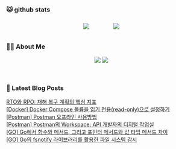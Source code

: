 
###  🐱 github stats  

<div id="main" align="center">
    <img src="https://github-readme-stats.vercel.app/api?username=peterica&count_private=true&show_icons=true&theme=radical"
        style="height: auto; margin-left: 20px; margin-right: 20px; padding: 10px;"/>
    <img src="https://github-readme-stats.vercel.app/api/top-langs/?username=peterica&layout=compact"   
        style="height: auto; margin-left: 20px; margin-right: 20px; padding: 10px;"/>
</div>

###  💁‍♀️ About Me  
<p align="center">
    <a href="https://peterica.tistory.com/"><img src="https://img.shields.io/badge/Blog-FF5722?style=flat-square&logo=Blogger&logoColor=white"/></a>
    <a href="mailto:ilovefran.ofm@gmail.com"><img src="https://img.shields.io/badge/Gmail-d14836?style=flat-square&logo=Gmail&logoColor=white&link=ilovefran.ofm@gmail.com"/></a>
</p>

<br>

### 📕 Latest Blog Posts   

<a href ="https://peterica.tistory.com/885"> RTO와 RPO: 재해 복구 계획의 핵심 지표 </a> <br>
<a href ="https://peterica.tistory.com/884"> [Docker] Docker Compose 볼륨을 읽기 전용(read-only)으로 설정하기 </a> <br>
<a href ="https://peterica.tistory.com/883"> [Postman] Postman 오프라인 사용방법 </a> <br>
<a href ="https://peterica.tistory.com/882"> [Postman] Postman의 Workspace: API 개발자의 디지털 작업실 </a> <br>
<a href ="https://peterica.tistory.com/881"> [GO] Go에서 함수와 메서드, 그리고 포인터 메서드와 값 타입 메서드 차이 </a> <br>
<a href ="https://peterica.tistory.com/880"> [GO] Go의 fsnotify 라이브러리를 활용한 파일 시스템 감시 </a> <br>
